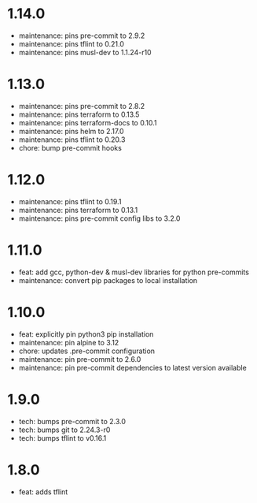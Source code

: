 1.14.0
======

- maintenance: pins pre-commit to 2.9.2
- maintenance: pins tflint to 0.21.0
- maintenance: pins musl-dev to 1.1.24-r10

1.13.0
======

- maintenance: pins pre-commit to 2.8.2
- maintenance: pins terraform to 0.13.5
- maintenance: pins terraform-docs to 0.10.1
- maintenance: pins helm to 2.17.0
- maintenance: pins tflint to 0.20.3
- chore: bump pre-commit hooks

1.12.0
======

- maintenance: pins tflint to 0.19.1
- maintenance: pins terraform to 0.13.1
- maintenance: pins pre-commit config libs to 3.2.0

1.11.0
======

- feat: add gcc, python-dev & musl-dev libraries for python pre-commits
- maintenance: convert pip packages to local installation

1.10.0
======

- feat: explicitly pin python3 pip installation
- maintenance: pin alpine to 3.12
- chore: updates .pre-commit configuration
- maintenance: pin pre-commit to 2.6.0
- maintenance: pin pre-commit dependencies to latest version available

1.9.0
======

- tech: bumps pre-commit to 2.3.0
- tech: bumps git to 2.24.3-r0
- tech: bumps tflint to v0.16.1

1.8.0
======

- feat: adds tflint

